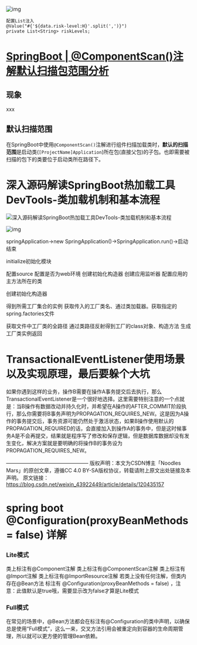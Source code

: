 

![img](https://p1-jj.byteimg.com/tos-cn-i-t2oaga2asx/gold-user-assets/2019/3/6/1694eb0f1d672339~tplv-t2oaga2asx-zoom-in-crop-mark:3024:0:0:0.awebp)





```
配置List注入
@Value("#{'${data.risk-level:H}'.split(',')}")
private List<String> riskLevels;
```



# [SpringBoot | @ComponentScan()注解默认扫描包范围分析 ](https://www.cnblogs.com/martin-1/p/16174602.html)

## 现象

xxx

## 默认扫描范围

在SpringBoot中使用`@ComponentScan()`注解进行组件扫描加载类时，**默认的扫描范围**是启动类(`[ProjectName]Application`)所在包(直接父包)的子包。也即需要被扫描的包下的类要位于启动类所在路径下。







# 深入源码解读SpringBoot热加载工具DevTools-类加载机制和基本流程

![深入源码解读SpringBoot热加载工具DevTools-类加载机制和基本流程](https://p1-juejin.byteimg.com/tos-cn-i-k3u1fbpfcp/bcde1014ab7f4b05b7a9e108f39d3067~tplv-k3u1fbpfcp-zoom-crop-mark:3024:3024:3024:1702.awebp?)

![img](https://img-blog.csdnimg.cn/20200822171431364.png?x-oss-process=image/watermark,type_ZmFuZ3poZW5naGVpdGk,shadow_10,text_aHR0cHM6Ly9ibG9nLmNzZG4ubmV0L3dlaXhpbl80MjYyMjc2OQ==,size_16,color_FFFFFF,t_70#pic_center)

springApplication->new SpringApplication()->SpringApplication.run()->启动结束





initialize初始化模块  

配置source  配置是否为web环境  创建初始化构造器  创建应用监听器  配置应用的主方法所在的类

创建初始化构造器  

得到所需工厂集合的实例  获取传入的工厂类名、通过类加载器。获取指定的spring.factories文件

获取文件中工厂类的全路径  通过类路径反射得到工厂的class对象、构造方法 生成工厂类实例返回





# TransactionalEventListener使用场景以及实现原理，最后要躲个大坑

如果你遇到这样的业务，操作B需要在操作A事务提交后去执行，那么TransactionalEventListener是一个很好地选择。这里需要特别注意的一个点就是：当B操作有数据改动并持久化时，并希望在A操作的AFTER_COMMIT阶段执行，那么你需要将B事务声明为PROPAGATION_REQUIRES_NEW。这是因为A操作的事务提交后，事务资源可能仍然处于激活状态，如果B操作使用默认的PROPAGATION_REQUIRED的话，会直接加入到操作A的事务中，但是这时候事务A是不会再提交，结果就是程序写了修改和保存逻辑，但是数据库数据却没有发生变化，解决方案就是要明确的将操作B的事务设为PROPAGATION_REQUIRES_NEW。

————————————————
版权声明：本文为CSDN博主「Noodles Mars」的原创文章，遵循CC 4.0 BY-SA版权协议，转载请附上原文出处链接及本声明。
原文链接：https://blog.csdn.net/weixin_43922449/article/details/120435157

# spring boot @Configuration(proxyBeanMethods = false) 详解

### Lite模式

类上标注有@Component注解
类上标注有@ComponentScan注解
类上标注有@Import注解
类上标注有@ImportResource注解
若类上没有任何注解，但类内存在@Bean方法
标注有 @Configuration(proxyBeanMethods = false) ，注意：此值默认是true哦，需要显示改为false才算是Lite模式

### Full模式

在常见的场景中，@Bean方法都会在标注有@Configuration的类中声明，以确保总是使用“Full模式”，这么一来，交叉方法引用会被重定向到容器的生命周期管理，所以就可以更方便的管理Bean依赖。

